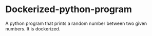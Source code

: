 # Dockerized-python-program
A python program that prints a random number between two given numbers. It is dockerized.

